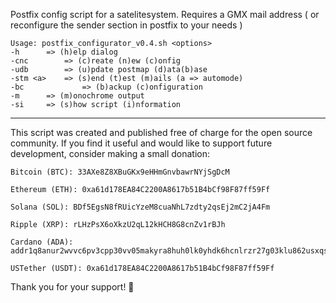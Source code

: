 Postfix config script for a satelitesystem. Requires a GMX mail address ( or reconfigure the sender section in postfix to your needs ) 

 
    Usage: postfix_configurator_v0.4.sh <options> 
    -h		=> (h)elp dialog 
    -cnc		=> (c)reate (n)ew (c)onfig 
    -udb		=> (u)pdate postmap (d)ata(b)ase 
    -stm <a>	=> (s)end (t)est (m)ails (a => automode)
    -bc             => (b)ackup (c)onfiguration
    -m		=> (m)onochrome output 
    -si		=> (s)how script (i)nformation 

 
--------------------------------------------------------------------------------------------------------------

This script was created and published free of charge for the open source community.
If you find it useful and would like to support future development, consider making a small donation:

    Bitcoin (BTC): 33AXe8Z8XBuGKx9eHHmGnvbawrNYjSgDcM

    Ethereum (ETH): 0xa61d178EA84C2200A8617b51B4bCf98F87ff59Ff

    Solana (SOL): BDf5EgsN8fRUicYzeM8cuaNhL7zdty2qsEj2mC2jA4Fm

    Ripple (XRP): rLHzPsX6oXkzU2qL12kHCH8G8cnZv1rBJh

    Cardano (ADA): addr1q8anur2wvvc6pv3cpp30vv05makyra8huh0lk0yhdk6hcnlrzr27g03klu862usxqsru794d03gzkk8n86ta34n85z0svn5ams   

    USTether (USDT): 0xa61d178EA84C2200A8617b51B4bCf98F87ff59Ff


Thank you for your support! 🙏
